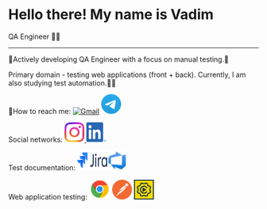 # Hello there! My name is Vadim
QA Engineer 👨‍💻

---

🫸Actively developing QA Engineer with a focus on manual testing.🫷

Primary domain - testing web applications (front + back). Currently, I am also studying test automation.🦾🤖


📧How to reach me: <a href="https://mail.google.com/mail/?view=cm&fs=1&to=chester.kms@gmail.com"><img src="https://www.gstatic.com/images/branding/product/2x/gmail_48dp.png" alt="Gmail" width="45" height="45"></a>
<a href="https://t.me/Naumov94USA" target="_blank"><img src="images/Logo.png" alt="Telegram" width="40" height="40"></a>

Social networks: <a href="https://www.instagram.com/naumov94_" target="_blank"><img src="images/Instagram_Glyph_Gradient.png" alt="Instagram" width="40" height="40">
<a href="https://www.linkedin.com/in/Naumov94" target="_blank"><img src="images/LI-In-Bug.png" alt="LinkedIn" width="40" height="40"></a>

Test documentation: <img src="images/logo-gradient-blue-jira.png" alt="Jira" width="60" height="40"><img src="images/Azure-Devops-Logo-Transparent.png" alt="Azure DevOps" width="40" height="40">

Web application testing: <img src="images/icons8-chrome-48.png" alt="Chrome DevTools" width="42" height="42">
<img src="images/icons8-postman-is-the-only-complete-api-development-environment-48.png" alt="Postman Logo" width="40" height="40">
<img src="images/soap.png" alt="SoapUI Logo" width="40" height="40">



